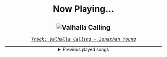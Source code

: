 <div align="center"> 
<h1>Now Playing...</h1>

![Valhalla Calling](https://i.scdn.co/image/ab67616d00001e029c1697d2520ab747876aa781)
--
_<samp><a href="https://open.spotify.com/track/6cIVpPzI7Z3wYnh9VTv6pG">Track: Valhalla Calling - Jonathan Young</a></samp>_

<div style="border: 1px #4B5054 solid"></div>
<details>
  <summary>
    Previous played songs
  </summary>
  <table>
    <thead>
      <tr>
        <th>
          Artist
        </th>
        <th>
          Song
        </th>
        <th>
          Link
        </th>
      </tr>
    </thead>
    <tbody>
      <tr><td>Jonathan Young</td><td>Valhalla Calling</td><td><a href="https://open.spotify.com/track/6cIVpPzI7Z3wYnh9VTv6pG">https://open.spotify.com/track/6cIVpPzI7Z3wYnh9VTv6pG</a></td></tr><tr><td>Jonathan Young</td><td>Valhalla Calling</td><td><a href="https://open.spotify.com/track/6cIVpPzI7Z3wYnh9VTv6pG">https://open.spotify.com/track/6cIVpPzI7Z3wYnh9VTv6pG</a></td></tr><tr><td>Jonathan Young</td><td>Valhalla Calling</td><td><a href="https://open.spotify.com/track/6cIVpPzI7Z3wYnh9VTv6pG">https://open.spotify.com/track/6cIVpPzI7Z3wYnh9VTv6pG</a></td></tr><tr><td>Jonathan Young</td><td>Valhalla Calling</td><td><a href="https://open.spotify.com/track/6cIVpPzI7Z3wYnh9VTv6pG">https://open.spotify.com/track/6cIVpPzI7Z3wYnh9VTv6pG</a></td></tr><tr><td>Jonathan Young</td><td>Valhalla Calling</td><td><a href="https://open.spotify.com/track/6cIVpPzI7Z3wYnh9VTv6pG">https://open.spotify.com/track/6cIVpPzI7Z3wYnh9VTv6pG</a></td></tr><tr><td>Jonathan Young</td><td>Valhalla Calling</td><td><a href="https://open.spotify.com/track/6cIVpPzI7Z3wYnh9VTv6pG">https://open.spotify.com/track/6cIVpPzI7Z3wYnh9VTv6pG</a></td></tr><tr><td>Jonathan Young</td><td>Valhalla Calling</td><td><a href="https://open.spotify.com/track/6cIVpPzI7Z3wYnh9VTv6pG">https://open.spotify.com/track/6cIVpPzI7Z3wYnh9VTv6pG</a></td></tr><tr><td>Jonathan Young</td><td>Valhalla Calling</td><td><a href="https://open.spotify.com/track/6cIVpPzI7Z3wYnh9VTv6pG">https://open.spotify.com/track/6cIVpPzI7Z3wYnh9VTv6pG</a></td></tr><tr><td>Jonathan Young</td><td>Valhalla Calling</td><td><a href="https://open.spotify.com/track/6cIVpPzI7Z3wYnh9VTv6pG">https://open.spotify.com/track/6cIVpPzI7Z3wYnh9VTv6pG</a></td></tr><tr><td>Jonathan Young</td><td>Valhalla Calling</td><td><a href="https://open.spotify.com/track/6cIVpPzI7Z3wYnh9VTv6pG">https://open.spotify.com/track/6cIVpPzI7Z3wYnh9VTv6pG</a></td></tr><tr><td>Jonathan Young</td><td>Valhalla Calling</td><td><a href="https://open.spotify.com/track/6cIVpPzI7Z3wYnh9VTv6pG">https://open.spotify.com/track/6cIVpPzI7Z3wYnh9VTv6pG</a></td></tr><tr><td>Jonathan Young</td><td>Valhalla Calling</td><td><a href="https://open.spotify.com/track/6cIVpPzI7Z3wYnh9VTv6pG">https://open.spotify.com/track/6cIVpPzI7Z3wYnh9VTv6pG</a></td></tr><tr><td>Miracle Of Sound</td><td>Valhalla Calling - Trio Version</td><td><a href="https://open.spotify.com/track/7p3VLmBcsFXtxf9LZDrRY5">https://open.spotify.com/track/7p3VLmBcsFXtxf9LZDrRY5</a></td></tr><tr><td>Miracle Of Sound</td><td>Valhalla Calling - Trio Version</td><td><a href="https://open.spotify.com/track/7p3VLmBcsFXtxf9LZDrRY5">https://open.spotify.com/track/7p3VLmBcsFXtxf9LZDrRY5</a></td></tr><tr><td>Peyton Parrish</td><td>Valhalla Calling</td><td><a href="https://open.spotify.com/track/32fAGxpjvXMdEtinPLIjDQ">https://open.spotify.com/track/32fAGxpjvXMdEtinPLIjDQ</a></td></tr><tr><td>Like Moths To Flames</td><td>I Found The Dark Side of Heaven</td><td><a href="https://open.spotify.com/track/2gOT76GIAA7tnrxgunCAZk">https://open.spotify.com/track/2gOT76GIAA7tnrxgunCAZk</a></td></tr><tr><td>CORPSE</td><td>CODE MISTAKE</td><td><a href="https://open.spotify.com/track/39iRz0h1eZOyXzch8tKQit">https://open.spotify.com/track/39iRz0h1eZOyXzch8tKQit</a></td></tr><tr><td>Dead Like Juliet</td><td>Backs Against The Wall</td><td><a href="https://open.spotify.com/track/6NYw02xyrpx1a1IrojCTjv">https://open.spotify.com/track/6NYw02xyrpx1a1IrojCTjv</a></td></tr><tr><td>Holding Absence</td><td>A Crooked Melody</td><td><a href="https://open.spotify.com/track/57bIv3ROVypmo9bzJzUShI">https://open.spotify.com/track/57bIv3ROVypmo9bzJzUShI</a></td></tr><tr><td>Invent Animate</td><td>Without a Whisper</td><td><a href="https://open.spotify.com/track/6QElYAt0RHossldXx3Udv9">https://open.spotify.com/track/6QElYAt0RHossldXx3Udv9</a></td></tr>
    </tbody>
  </table>
</details>

</div>
